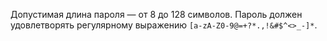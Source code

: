 Допустимая длина пароля — от 8 до 128 символов. Пароль должен удовлетворять регулярному выражению `[a-zA-Z0-9@=+?*.,!&#$^<>_-]*`.
